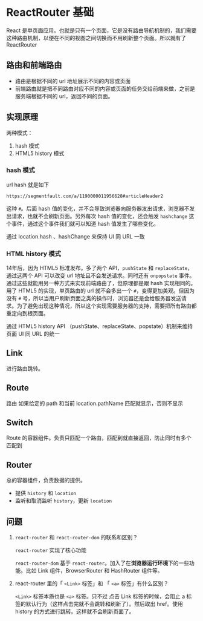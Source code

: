 # ReactRouter 基础

React 是单页面应用。也就是只有一个页面，它是没有路由导航机制的，我们需要这种路由机制，以便在不同的视图之间切换而不用刷新整个页面。所以就有了 ReactRouter



## 路由和前端路由

* 路由是根据不同的 url 地址展示不同的内容或页面
* 前端路由就是把不同路由对应不同的内容或页面的任务交给前端来做，之前是服务端根据不同的 url，返回不同的页面。



## 实现原理

两种模式：

1. hash 模式
2. HTML5 history 模式 



### hash 模式

url hash 就是如下

```html
https://segmentfault.com/a/1190000011956628#articleHeader2
```

这种 `#`。后面 hash 值的变化，并不会导致浏览器向服务器发出请求，浏览器不发出请求，也就不会刷新页面。另外每次 hash 值的变化，还会触发 `hashchange` 这个事件，通过这个事件我们就可以知道 hash 值发生了哪些变化。

通过 location.hash 、hashChange 来保持 UI 同 URL 一致



### HTML history 模式

14年后，因为 HTML5 标准发布。多了两个 API，`pushState` 和 `replaceState`，通过这两个 API 可以改变 url 地址且不会发送请求。同时还有 `onpopstate` 事件。通过这些就能用另一种方式来实现前端路由了，但原理都是跟 hash 实现相同的。用了 HTML5 的实现，单页路由的 url 就不会多出一个 `#`，变得更加美观。但因为没有 `#` 号，所以当用户刷新页面之类的操作时，浏览器还是会给服务器发送请求。为了避免出现这种情况，所以这个实现需要服务器的支持，需要把所有路由都重定向到根页面。

通过 HTML5 history API （pushState、replaceState、popstate）机制来维持页面 UI 同 URL 的统一



## Link

进行路由跳转。



## Route

路由
如果给定的 path 和当前 location.pathName 匹配就显示，否则不显示



## Switch

Route 的容器组件。负责只匹配一个路由，匹配到就直接返回，防止同时有多个匹配到



## Router

总的容器组件，负责数据的提供。
* 提供 `history` 和 `location`
* 监听和取消监听 `history`，更新 `location`





## 问题

1. `react-router` 和 `react-router-dom` 的联系和区别？

   `react-router` 实现了核心功能

   `react-router-dom` 基于 `react-router`。加入了在**浏览器运行环境**下的一些功能。比如 Link 组件，BrowserRouter 和 HashRouter 组件等。

2. react-router 里的「 `<Link>` 标签」和 「 `<a>` 标签」有什么区别？

   `<Link>` 标签本质也是 `<a>` 标签。只不过 点击 Link 标签的时候，会阻止 a 标签的默认行为（这样点击完就不会跳转和刷新了）。然后取出 href。使用 history 的方式进行跳转。这样就不会刷新页面了。



